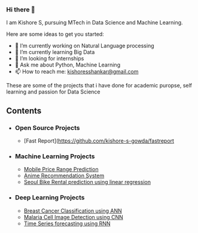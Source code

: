 ### Hi there 👋


I am Kishore S, pursuing MTech in Data Science and Machine Learning.

Here are some ideas to get you started:

- 🔭 I’m currently working on Natural Language processing
- 🌱 I’m currently learning Big Data
- 👯 I’m looking for internships
- 💬 Ask me about Python, Machine Learning
- 📫 How to reach me: kishoresshankar@gmail.com


These are some of the projects that i have done for academic puropse, self learning and passion for Data Science

## Contents

- ### Open Source Projects
  - [Fast Report](https://github.com/kishore-s-gowda/fastreport

- ### Machine Learning Projects

  - [Mobile Price Range Prediction](https://github.com/kishore-s-gowda/Machine_Learning/tree/main/Mobile%20Price%20Range%20Prediction(Classification))
  - [Anime Recommendation System](https://github.com/kishore-s-gowda/Machine_Learning/tree/main/Recommendation%20System)
  - [Seoul Bike Rental prediction using linear regression](https://github.com/kishore-s-gowda/Machine_Learning/tree/main/Seoul%20Bike%20Rental%20prediction%20using%20linear%20regression)

- ### Deep Learning Projects

  - [Breast Cancer Classification using ANN](https://github.com/kishore-s-gowda/Deep-Learning/tree/main/Artificial%20Neural%20Networks%20(ANN))
  - [Malaria Cell Image Detection using CNN](https://github.com/kishore-s-gowda/Deep-Learning/tree/main/Convolutional%20Neural%20Network(%20CNN))
  - [Time Series forecasting using RNN](https://github.com/kishore-s-gowda/Deep-Learning/tree/main/Recurrent%20Neural%20Networks%20(RNN))


